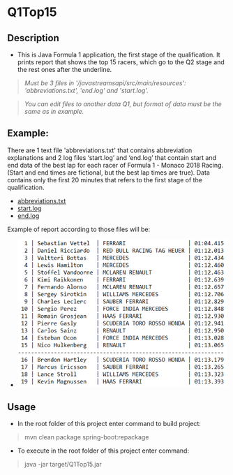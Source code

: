 # Q1Top15

## Description

- This is Java Formula 1 application, the first stage of the qualification. It prints report that shows the top 15 racers, which go to the Q2 stage and the rest ones after the underline.

>_Must be 3 files in '/javastreamsapi/src/main/resources': 'abbreviations.txt', 'end.log' and 'start.log'._

>_You can edit files to another data Q1, but format of data must be the same as in example._

## Example:

There are 1 text file 'abbreviations.txt' that contains abbreviation explanations and 2 log files ‘start.log’ and ‘end.log’ that contain start and end data of the best lap for each racer of Formula 1 - Monaco 2018 Racing. (Start and end times are fictional, but the best lap times are true). Data contains only the first 20 minutes that refers to the first stage of the qualification.
- [abbreviations.txt](src/main/resources/abbreviations.txt)
- [start.log](src/main/resources/abbreviations.txt)
- [end.log](src/main/resources/abbreviations.txt)

Example of report according to those files will be:

- ![Report Q1](images/report_Q1.png)

## Usage

- In the root folder of this project enter command to build project:

> mvn clean package spring-boot:repackage

- To execute in the root folder of this project enter command:

> java -jar target/Q1Top15.jar
